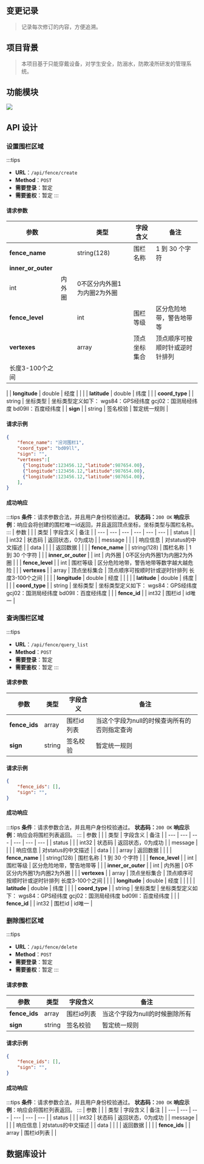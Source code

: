 ## 变更记录
> 记录每次修订的内容，方便追溯。

## 项目背景
> 本项目基于只能穿戴设备，对学生安全，防溺水，防欺凌所研发的管理系统。

## 功能模块
![](https://cdn.nlark.com/yuque/0/2024/jpeg/123708/1713943380922-78634368-74e8-4640-a19b-df48a5123f76.jpeg)

## API 设计
### 设置围栏区域
:::tips

- **URL**：`/api/fence/create`
- **Method**：`POST`
- **需要登录**：暂定
- **需要鉴权**：暂定
:::
#### 请求参数
| 参数 |  | 类型 | 字段含义 | 备注 |
| --- | --- | --- | --- | --- |
| **fence_name** |  | string(128) | 围栏名称 | 1 到 30 个字符 |
| **inner_or_outer** | 
 | int | 内外圈 | 0不区分内外圈1为内圈2为外圈 |
| **fence_level** |  | int | 围栏等级 | 区分危险地带，警告地带等 |
| **vertexes** |  | array | 顶点坐标集合 | 顶点顺序可按顺时针或逆时针排列
长度3-100个之间 |
| 
 | **longitude** | double | 经度 |  |
| 
 | **latitude** | double | 纬度 |  |
| **coord_type** |  | string | 坐标类型 | 坐标类型定义如下：
wgs84：GPS经纬度
gcj02：国测局经纬度
bd09ll：百度经纬度 |
| **sign** |  | string | 签名校验 | 暂定统一规则 |

#### 请求示例
```json
{
    "fence_name": "汾河围栏1",
    "coord_type": "bd09ll",
    "sign": "",
    "vertexes":[
      {"longitude":123456.12,"latitude":987654.00},
      {"longitude":123456.12,"latitude":987654.00},
      {"longitude":123456.12,"latitude":987654.00},
    ],
}
```
#### 成功响应
:::tips
**条件**：请求参数合法，并且用户身份校验通过。
**状态码：**`200 OK`
**响应示例**：响应会将创建的围栏唯一id返回，并且返回顶点坐标，坐标类型与围栏名称。
:::
| 参数 |  |  | 类型 | 字段含义 | 备注 |
| --- | --- | --- | --- | --- | --- |
| status |  |  | int32 | 状态码 | 返回状态，0为成功 |
| message |  |  | 
 | 响应信息 | 对status的中文描述 |
| data |  |  | 
 | 返回数据 | 
 |
| 
 | **fence_name** | 
 | string(128) | 围栏名称 | 1 到 30 个字符 |
| 
 | **inner_or_outer** | 
 | int | 内外圈 | 0不区分内外圈1为内圈2为外圈 |
| 
 | **fence_level** |  | int | 围栏等级 | 区分危险地带，警告地带等数字越大越危险 |
| 
 | **vertexes** | 
 | array | 顶点坐标集合 | 顶点顺序可按顺时针或逆时针排列
长度3-100个之间 |
| 
 | 
 | **longitude** | double | 经度 |  |
| 
 | 
 | **latitude** | double | 纬度 |  |
| 
 | **coord_type** |  | string | 坐标类型 | 坐标类型定义如下：
wgs84：GPS经纬度
gcj02：国测局经纬度
bd09ll：百度经纬度 |
| 
 | **fence_id** |  | int32 | 围栏id | id唯一 |


### 查询围栏区域
:::tips

- **URL**：`/api/fence/query_list`
- **Method**：`POST`
- **需要登录**：暂定
- **需要鉴权**：暂定
:::
#### 请求参数
| 参数 | 类型 | 字段含义 | 备注 |
| --- | --- | --- | --- |
| **fence_ids** | array<int32> | 围栏id列表 | 当这个字段为null的时候查询所有的否则指定查询 |
| **sign** | string | 签名校验 | 暂定统一规则 |

#### 请求示例
```json
{
    "fence_ids": [],
    "sign": "",
}
```
#### 成功响应
:::tips
**条件**：请求参数合法，并且用户身份校验通过。
**状态码：**`200 OK`
**响应示例**：响应会将围栏列表返回。
:::
| 参数 |  |  | 类型 | 字段含义 | 备注 |
| --- | --- | --- | --- | --- | --- |
| status |  |  | int32 | 状态码 | 返回状态，0为成功 |
| message |  |  | 
 | 响应信息 | 对status的中文描述 |
| data |  |  | array | 返回数据 |  |
| 
 | **fence_name** |  | string(128) | 围栏名称 | 1 到 30 个字符 |
| 
 | **fence_level** |  | int | 围栏等级 | 区分危险地带，警告地带等 |
| 
 | **inner_or_outer** |  | int | 内外圈 | 0不区分内外圈1为内圈2为外圈 |
| 
 | **vertexes** |  | array | 顶点坐标集合 | 顶点顺序可按顺时针或逆时针排列
长度3-100个之间 |
| 
 |  | **longitude** | double | 经度 |  |
| 
 |  | **latitude** | double | 纬度 |  |
| 
 | **coord_type** |  | string | 坐标类型 | 坐标类型定义如下：
wgs84：GPS经纬度
gcj02：国测局经纬度
bd09ll：百度经纬度 |
| 
 | **fence_id** |  | int32 | 围栏id | id唯一 |

### 删除围栏区域
:::tips

- **URL**：`/api/fence/delete`
- **Method**：`POST`
- **需要登录**：暂定
- **需要鉴权**：暂定
:::
#### 请求参数
| 参数 | 类型 | 字段含义 | 备注 |
| --- | --- | --- | --- |
| **fence_ids** | array<int32> | 围栏id列表 | 当这个字段为null的时候删除所有 |
| **sign** | string | 签名校验 | 暂定统一规则 |

#### 请求示例
```json
{
    "fence_ids": [],
    "sign": "",
}
```
#### 成功响应
:::tips
**条件**：请求参数合法，并且用户身份校验通过。
**状态码：**`200 OK`
**响应示例**：响应会将围栏列表返回。
:::
| 参数 |  |  | 类型 | 字段含义 | 备注 |
| --- | --- | --- | --- | --- | --- |
| status |  |  | int32 | 状态码 | 返回状态，0为成功 |
| message |  |  | 
 | 响应信息 | 对status的中文描述 |
| data |  |  | 
 | 返回数据 |  |
| 
 | **fence_ids** |  | array<int> | 围栏id列表 | 
 |


## 数据库设计

